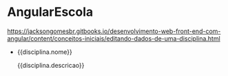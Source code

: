 # AngularEscola

https://jacksongomesbr.gitbooks.io/desenvolvimento-web-front-end-com-angular/content/conceitos-iniciais/editando-dados-de-uma-disciplina.html

<ul>
  <li *ngFor="let disciplina of disciplinas" (click)="selecionar(disciplina)">
      <p [class.selecionado]="selecionado == disciplina">{{disciplina.nome}}</p>
      <p *ngIf="selecionado == disciplina">{{disciplina.descricao}}</p>
  </li>
</ul>